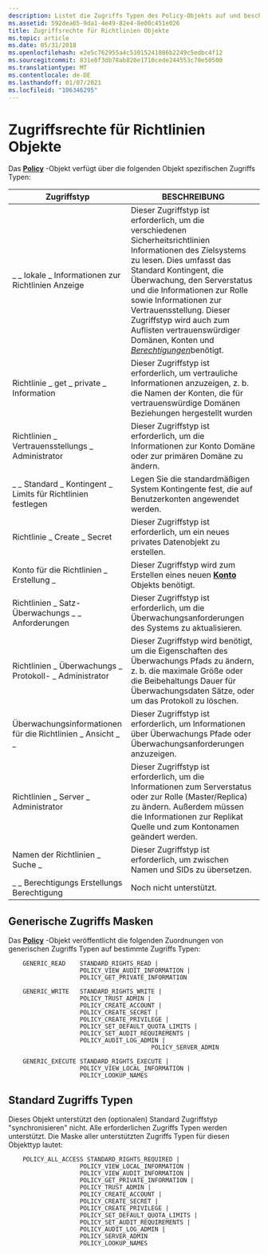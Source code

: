 ```yaml
---
description: Listet die Zugriffs Typen des Policy-Objekts auf und beschreibt diese.
ms.assetid: 592dea65-9da1-4e49-82e4-8e08c451e026
title: Zugriffsrechte für Richtlinien Objekte
ms.topic: article
ms.date: 05/31/2018
ms.openlocfilehash: e2e5c762955a4c53015241086b2249c5edbc4f12
ms.sourcegitcommit: 831e8f3db78ab820e1710cede244553c70e50500
ms.translationtype: MT
ms.contentlocale: de-DE
ms.lasthandoff: 01/07/2021
ms.locfileid: "106346295"
---
```

# <a name="policy-object-access-rights"></a>Zugriffsrechte für Richtlinien Objekte

Das [**Policy**](policy-object.md) -Objekt verfügt über die folgenden Objekt spezifischen Zugriffs Typen:



| Zugriffstyp                         | BESCHREIBUNG                                                                                                                                                                                                                                                                                                                                                        |
|-------------------------------------|--------------------------------------------------------------------------------------------------------------------------------------------------------------------------------------------------------------------------------------------------------------------------------------------------------------------------------------------------------------------|
| \_ \_ lokale \_ Informationen zur Richtlinien Anzeige    | Dieser Zugriffstyp ist erforderlich, um die verschiedenen Sicherheitsrichtlinien Informationen des Zielsystems zu lesen. Dies umfasst das Standard Kontingent, die Überwachung, den Serverstatus und die Informationen zur Rolle sowie Informationen zur Vertrauensstellung. Dieser Zugriffstyp wird auch zum Auflisten vertrauenswürdiger Domänen, Konten und [*Berechtigungen*](/windows/desktop/SecGloss/p-gly)benötigt. |
| Richtlinie \_ get \_ private \_ Information   | Dieser Zugriffstyp ist erforderlich, um vertrauliche Informationen anzuzeigen, z. b. die Namen der Konten, die für vertrauenswürdige Domänen Beziehungen hergestellt wurden                                                                                                                                                                                                                              |
| Richtlinien \_ Vertrauensstellungs \_ Administrator                | Dieser Zugriffstyp ist erforderlich, um die Informationen zur Konto Domäne oder zur primären Domäne zu ändern.                                                                                                                                                                                                                                                                             |
| \_ \_ Standard \_ Kontingent \_ Limits für Richtlinien festlegen | Legen Sie die standardmäßigen System Kontingente fest, die auf Benutzerkonten angewendet werden.                                                                                                                                                                                                                                                                                                   |
| Richtlinie \_ Create \_ Secret              | Dieser Zugriffstyp ist erforderlich, um ein neues privates Datenobjekt zu erstellen.                                                                                                                                                                                                                                                                                                    |
| Konto für die Richtlinien \_ Erstellung \_             | Dieser Zugriffstyp wird zum Erstellen eines neuen [**Konto**](account-object.md) Objekts benötigt.                                                                                                                                                                                                                                                                               |
| Richtlinien \_ Satz-Überwachungs \_ \_ Anforderungen    | Dieser Zugriffstyp ist erforderlich, um die Überwachungsanforderungen des Systems zu aktualisieren.                                                                                                                                                                                                                                                                                      |
| Richtlinien \_ Überwachungs \_ Protokoll- \_ Administrator           | Dieser Zugriffstyp wird benötigt, um die Eigenschaften des Überwachungs Pfads zu ändern, z. b. die maximale Größe oder die Beibehaltungs Dauer für Überwachungsdaten Sätze, oder um das Protokoll zu löschen.                                                                                                                                                                                               |
| Überwachungsinformationen für die Richtlinien \_ Ansicht \_ \_    | Dieser Zugriffstyp ist erforderlich, um Informationen über Überwachungs Pfade oder Überwachungsanforderungen anzuzeigen.                                                                                                                                                                                                                                                                                  |
| Richtlinien \_ Server \_ Administrator               | Dieser Zugriffstyp ist erforderlich, um die Informationen zum Serverstatus oder zur Rolle (Master/Replica) zu ändern. Außerdem müssen die Informationen zur Replikat Quelle und zum Kontonamen geändert werden.                                                                                                                                                                                           |
| Namen der Richtlinien \_ Suche \_               | Dieser Zugriffstyp ist erforderlich, um zwischen Namen und SIDs zu übersetzen.                                                                                                                                                                                                                                                                                                    |
| \_ \_ Berechtigungs Erstellungs Berechtigung           | Noch nicht unterstützt.                                                                                                                                                                                                                                                                                                                                                 |



 

## <a name="generic-access-masks"></a>Generische Zugriffs Masken

Das [**Policy**](policy-object.md) -Objekt veröffentlicht die folgenden Zuordnungen von generischen Zugriffs Typen auf bestimmte Zugriffs Typen:

``` syntax
    GENERIC_READ    STANDARD_RIGHTS_READ |
                    POLICY_VIEW_AUDIT_INFORMATION |
                    POLICY_GET_PRIVATE_INFORMATION

    GENERIC_WRITE   STANDARD_RIGHTS_WRITE |
                    POLICY_TRUST_ADMIN |
                    POLICY_CREATE_ACCOUNT |
                    POLICY_CREATE_SECRET |
                    POLICY_CREATE_PRIVILEGE |
                    POLICY_SET_DEFAULT_QUOTA_LIMITS |
                    POLICY_SET_AUDIT_REQUIREMENTS |
                    POLICY_AUDIT_LOG_ADMIN |
                                        POLICY_SERVER_ADMIN

    GENERIC_EXECUTE STANDARD_RIGHTS_EXECUTE |
                    POLICY_VIEW_LOCAL_INFORMATION |
                    POLICY_LOOKUP_NAMES
```

## <a name="standard-access-types"></a>Standard Zugriffs Typen

Dieses Objekt unterstützt den (optionalen) Standard Zugriffstyp "synchronisieren" nicht. Alle erforderlichen Zugriffs Typen werden unterstützt. Die Maske aller unterstützten Zugriffs Typen für diesen Objekttyp lautet:

``` syntax
    POLICY_ALL_ACCESS STANDARD_RIGHTS_REQUIRED |
                    POLICY_VIEW_LOCAL_INFORMATION |
                    POLICY_VIEW_AUDIT_INFORMATION |
                    POLICY_GET_PRIVATE_INFORMATION |
                    POLICY_TRUST_ADMIN |
                    POLICY_CREATE_ACCOUNT |
                    POLICY_CREATE_SECRET |
                    POLICY_CREATE_PRIVILEGE |
                    POLICY_SET_DEFAULT_QUOTA_LIMITS |
                    POLICY_SET_AUDIT_REQUIREMENTS |
                    POLICY_AUDIT_LOG_ADMIN |
                    POLICY_SERVER_ADMIN
                    POLICY_LOOKUP_NAMES
```

 

 
